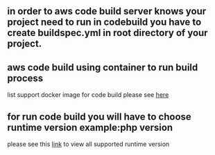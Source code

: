 ## in order to aws code build server knows your project need to run in codebuild you have to create buildspec.yml in root directory of your project.
## aws code build using container to run build process
list support docker image for code build please see [here](https://docs.aws.amazon.com/codebuild/latest/userguide/build-env-ref-available.html)
## for run code build you will have to choose runtime version example:php version
please see this [link](https://docs.aws.amazon.com/codebuild/latest/userguide/available-runtimes.html) to view all supported runtime version

